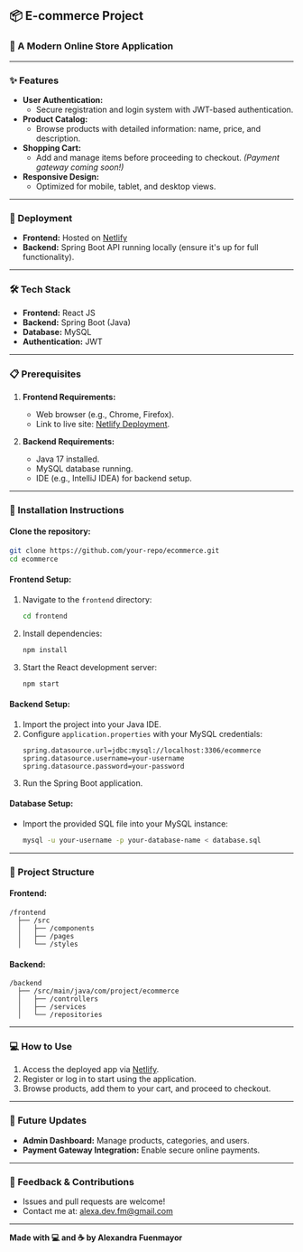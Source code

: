 ## **📦 E-commerce Project**  
### **🛒 A Modern Online Store Application**  

---

### **✨ Features**  
- **User Authentication:**  
  - Secure registration and login system with JWT-based authentication.  
- **Product Catalog:**  
  - Browse products with detailed information: name, price, and description.  
- **Shopping Cart:**  
  - Add and manage items before proceeding to checkout. *(Payment gateway coming soon!)*
- **Responsive Design:**  
  - Optimized for mobile, tablet, and desktop views.  

---

### **🚀 Deployment**  
- **Frontend:** Hosted on [Netlify](#)  
- **Backend:** Spring Boot API running locally (ensure it's up for full functionality).  

---

### **🛠️ Tech Stack**  
- **Frontend:** React JS  
- **Backend:** Spring Boot (Java)  
- **Database:** MySQL  
- **Authentication:** JWT  

---

### **📋 Prerequisites**  
1. **Frontend Requirements:**  
   - Web browser (e.g., Chrome, Firefox).  
   - Link to live site: [Netlify Deployment](#).  

2. **Backend Requirements:**  
   - Java 17 installed.  
   - MySQL database running.  
   - IDE (e.g., IntelliJ IDEA) for backend setup.  

---

### **📖 Installation Instructions**  

#### **Clone the repository:**  
```bash
git clone https://github.com/your-repo/ecommerce.git
cd ecommerce
```

#### **Frontend Setup:**  
1. Navigate to the `frontend` directory:  
   ```bash
   cd frontend
   ```
2. Install dependencies:  
   ```bash
   npm install
   ```
3. Start the React development server:  
   ```bash
   npm start
   ```

#### **Backend Setup:**  
1. Import the project into your Java IDE.  
2. Configure `application.properties` with your MySQL credentials:  
   ```properties
   spring.datasource.url=jdbc:mysql://localhost:3306/ecommerce
   spring.datasource.username=your-username
   spring.datasource.password=your-password
   ```
3. Run the Spring Boot application.  

#### **Database Setup:**  
- Import the provided SQL file into your MySQL instance:  
   ```bash
   mysql -u your-username -p your-database-name < database.sql
   ```  

---

### **📂 Project Structure**  

#### **Frontend:**  
```
/frontend  
  ├── /src  
  │   ├── /components  
  │   ├── /pages  
  │   └── /styles  
```

#### **Backend:**  
```
/backend  
  ├── /src/main/java/com/project/ecommerce  
  │   ├── /controllers  
  │   ├── /services  
  │   └── /repositories  
```

---

### **💻 How to Use**  
1. Access the deployed app via [Netlify](#).  
2. Register or log in to start using the application.  
3. Browse products, add them to your cart, and proceed to checkout.  

---

### **📅 Future Updates**  
- **Admin Dashboard:** Manage products, categories, and users.  
- **Payment Gateway Integration:** Enable secure online payments.  

---

### **📢 Feedback & Contributions**  
- Issues and pull requests are welcome!  
- Contact me at: alexa.dev.fm@gmail.com  

---

**Made with 💻 and ☕ by Alexandra Fuenmayor**  

